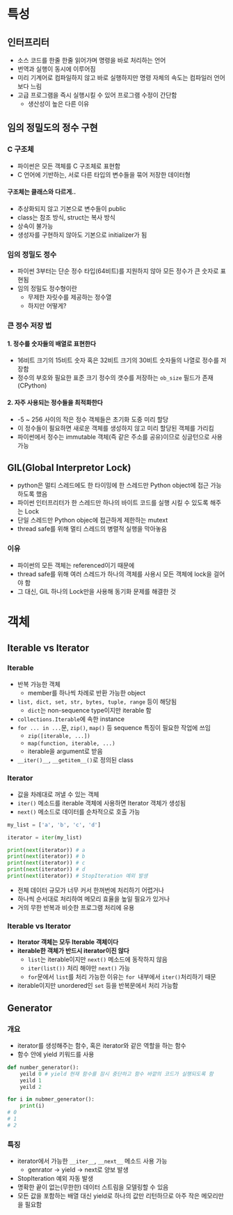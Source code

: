 # 특성

## 인터프리터

- 소스 코드를 한줄 한줄 읽어가며 명령을 바로 처리하는 언어
- 번역과 실행이 동시에 이루어짐
- 미리 기계어로 컴파일하지 않고 바로 실행하지만 명령 자체의 속도는 컴파일러 언어보다 느림
- 고급 프로그램을 즉시 실행시킬 수 있어 프로그램 수정이 간단함
  - 생산성이 높은 다른 이유




## 임의 정밀도의 정수 구현

### C 구조체

- 파이썬은 모든 객체를 C 구조체로 표현함
- C 언어에 기반하는, 서로 다른 타입의 변수들을 묶어 저장한 데이터형

#### 구조체는 클래스와 다르게..

- 추상화되지 않고 기본으로 변수들이 public
- class는 참조 방식, struct는 복사 방식
- 상속이 불가능
- 생성자를 구현하지 않아도 기본으로 initializer가 됨



### 임의 정밀도 정수

- 파이썬 3부터는 단순 정수 타입(64비트)를 지원하지 않아 모든 정수가 큰 숫자로 표현됨
- 임의 정밀도 정수형이란
  - 무제한 자릿수를 제공하는 정수열
  - 하지만 어떻게?



### 큰 정수 저장 법

#### 1. 정수를 숫자들의 배열로 표현한다

- 16비트 크기의 15비트 숫자 혹은 32비트 크기의 30비트 숫자들의 나열로 정수를 저장함
- 정수의 부호와 필요한 표준 크기 정수의 갯수를 저장하는 `ob_size` 필드가 존재(CPython)

#### 2. 자주 사용되는 정수들을 최적화한다

- -5 ~ 256 사이의 작은 정수 객체들은 초기화 도중 미리 할당
- 이 정수들이 필요하면 새로운 객체를 생성하지 않고 미리 할당된 객체를 가리킴
- 파이썬에서 정수는 immutable 객체(즉 같은 주소를 공유)이므로 싱글턴으로 사용 가능



## GIL(Global Interpretor Lock)

- python은 멀티 스레드에도 한 타이밍에 한 스레드만 Python object에 접근 가능 하도록 했음
- 파이썬 인터프리터가 한 스레드만 하나의 바이트 코드를 실행 시킬 수 있도록 해주는 Lock
- 단일 스레드만 Python objec에 접근하게 제한하는 mutext
- thread safe를 위해 멀티 스레드의 병렬적 실행을 막아놓음

### 이유

- 파이썬의 모든 객체는 referenced이기 때문에
- thread safe를 위해 여러 스레드가 하나의 객체를 사용시 모든 객체에 lock을 걸어야 함
- 그 대신, GIL 하나의 Lock만을 사용해 동기화 문제를 해결한 것



# 객체

## Iterable vs Iterator

### Iterable

- 반복 가능한 객체
  - member를 하나씩 차례로 반환 가능한 object
- `list, dict, set, str, bytes, tuple, range` 등이 해당됨
  - `dict`는 non-sequence type이지만 iterable 함
- `collections.Iterable`에 속한 instance
- `for ... in ...`문, `zip()`, `map()` 등 sequence 특징이 필요한 작업에 쓰임
  - `zip([iterable, ...])`
  - `map(function, iterable, ...)`
  - iterable을 argument로 받음
- `__iter()__`, `__getitem__()`로 정의된 class



### Iterator

- 값을 차례대로 꺼낼 수 있는 객체
- `iter()` 메소드를 iterable 객체에 사용하면 Iterator 객체가 생성됨
- `next()` 메소드로 데이터를 순차적으로 호출 가능

```python
my_list = ['a', 'b', 'c', 'd']

iterator = iter(my_list)

print(next(iterator)) # a
print(next(iterator)) # b
print(next(iterator)) # c
print(next(iterator)) # d
print(next(iterator)) # StopIteration 예외 발생
```

- 전체 데이터 규모가 너무 커서 한꺼번에 처리하기 어렵거나
- 하나씩 순서대로 처리하여 메모리 효율을 높일 필요가 있거나
- 거의 무한 반복과 비슷한 프로그램 처리에 유용



### Iterable vs Iterator

- **Iterator 객체는 모두 Iterable 객체이다**
- **iterable한 객체가 반드시 iterator이진 않다**
  - `list`는 iterable이지만 `next()` 메소드에 동작하지 않음
  - `iter(list())` 처리 해야만 `next()` 가능
  - `for`문에서 `list`를 처리 가능한 이유는 `for `내부에서 `iter()`처리하기 때문
- iterable이지만 unordered인 `set` 등을 반복문에서 처리 가능함



## Generator

### 개요

- iterator를 생성해주는 함수, 혹은 iterator와 같은 역할을 하는 함수
- 함수 안에 yield 키워드를 사용

```python
def number_generator():
    yeild 0 # yield 현재 함수를 잠시 중단하고 함수 바깥의 코드가 실행되도록 함
    yeild 1
    yeild 2

for i in nubmer_generator():
    print(i)
# 0
# 1
# 2
```



### 특징

- iterator에서 가능한 `__iter__`, `__next__` 메소드 사용 가능
  - genrator -> yield -> next로 양보 발생
- StopIteration 예외 자동 발생
- 명확한 끝이 없는(무한한) 데이터 스트림을 모델링할 수 있음
- 모든 값을 포함하는 배열 대신 yield로 하나의 값만 리턴하므로 아주 작은 메모리만을 필요함